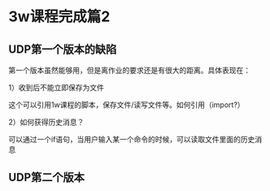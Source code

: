 # 3w课程完成篇2


## UDP第一个版本的缺陷
第一个版本虽然能够用，但是离作业的要求还是有很大的距离。具体表现在：

1）收到后不能立即保存为文件

这个可以引用1w课程的脚本，保存文件/读写文件等。如何引用（import?）

2）如何获得历史消息？

可以通过一个if语句，当用户输入某一个命令的时候，可以读取文件里面的历史消息



## UDP第二个版本

